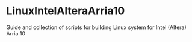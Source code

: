 # LinuxIntelAlteraArria10
Guide and collection of scripts for building Linux system for Intel (Altera) Arria 10
